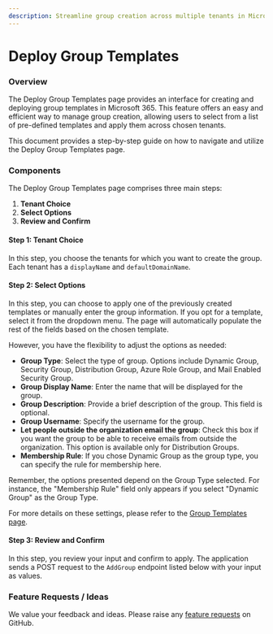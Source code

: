```yaml
---
description: Streamline group creation across multiple tenants in Microsoft 365
---
```


# Deploy Group Templates

### Overview

The Deploy Group Templates page provides an interface for creating and deploying group templates in Microsoft 365. This feature offers an easy and efficient way to manage group creation, allowing users to select from a list of pre-defined templates and apply them across chosen tenants.

This document provides a step-by-step guide on how to navigate and utilize the Deploy Group Templates page.

### Components

The Deploy Group Templates page comprises three main steps:

1. **Tenant Choice**
2. **Select Options**
3. **Review and Confirm**

#### Step 1: Tenant Choice

In this step, you choose the tenants for which you want to create the group. Each tenant has a `displayName` and `defaultDomainName`.

#### Step 2: Select Options

In this step, you can choose to apply one of the previously created templates or manually enter the group information. If you opt for a template, select it from the dropdown menu. The page will automatically populate the rest of the fields based on the chosen template.

However, you have the flexibility to adjust the options as needed:

* **Group Type**: Select the type of group. Options include Dynamic Group, Security Group, Distribution Group, Azure Role Group, and Mail Enabled Security Group.
* **Group Display Name**: Enter the name that will be displayed for the group.
* **Group Description**: Provide a brief description of the group. This field is optional.
* **Group Username**: Specify the username for the group.
* **Let people outside the organization email the group**: Check this box if you want the group to be able to receive emails from outside the organization. This option is available only for Distribution Groups.
* **Membership Rule**: If you chose Dynamic Group as the group type, you can specify the rule for membership here.

Remember, the options presented depend on the Group Type selected. For instance, the "Membership Rule" field only appears if you select "Dynamic Group" as the Group Type.

For more details on these settings, please refer to the [Group Templates page](group-templates.md).

#### Step 3: Review and Confirm

In this step, you review your input and confirm to apply. The application sends a POST request to the `AddGroup` endpoint listed below with your input as values.



### Feature Requests / Ideas

We value your feedback and ideas. Please raise any [feature requests](https://github.com/KelvinTegelaar/CIPP/issues/new?assignees=\&labels=enhancement%2Cno-priority\&projects=\&template=feature.yml\&title=%5BFeature+Request%5D%3A+) on GitHub.
